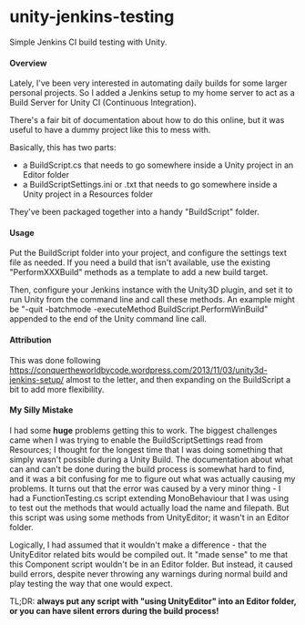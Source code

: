 # unity-jenkins-testing
Simple Jenkins CI build testing with Unity.

#### Overview
Lately, I've been very interested in automating daily builds for some larger personal projects. So I added a Jenkins setup to my home server to act as a Build Server for Unity CI (Continuous Integration). 

There's a fair bit of documentation about how to do this online, but it was useful to have a dummy project like this to mess with.

Basically, this has two parts:
- a BuildScript.cs that needs to go somewhere inside a Unity project in an Editor folder
- a BuildScriptSettings.ini or .txt that needs to go somewhere inside a Unity project in a Resources folder

They've been packaged together into a handy "BuildScript" folder.

#### Usage
Put the BuildScript folder into your project, and configure the settings text file as needed. If you need a build that isn't available, use the existing "PerformXXXBuild" methods as a template to add a new build target.

Then, configure your Jenkins instance with the Unity3D plugin, and set it to run Unity from the command line and call these methods. An example might be "-quit -batchmode -executeMethod BuildScript.PerformWinBuild" appended to the end of the Unity command line call.

#### Attribution
This was done following https://conquertheworldbycode.wordpress.com/2013/11/03/unity3d-jenkins-setup/ almost to the letter, and then expanding on the BuildScript a bit to add more flexibility.


#### My Silly Mistake
I had some **huge** problems getting this to work. The biggest challenges came when I was trying to enable the BuildScriptSettings read from Resources; I thought for the longest time that I was doing something that simply wasn't possible during a Unity Build. The documentation about what can and can't be done during the build process is somewhat hard to find, and it was a bit confusing for me to figure out what was actually causing my problems. It turns out that the error was caused by a very minor thing - I had a FunctionTesting.cs script extending MonoBehaviour that I was using to test out the methods that would actually load the name and filepath. But this script was using some methods from UnityEditor; it wasn't in an Editor folder. 

Logically, I had assumed that it wouldn't make a difference - that the UnityEditor related bits would be compiled out. It "made sense" to me that this Component script wouldn't be in an Editor folder. But instead, it caused build errors, despite never throwing any warnings during normal build and play testing the way that one would expect.

TL;DR: **always put any script with "using UnityEditor" into an Editor folder, or you can have silent errors during the build process!**
